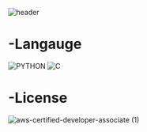 ![header](https://capsule-render.vercel.app/api?type=waving&color=auto&height=300&section=header&text=Gyeol's%20Repository&fontSize=90)

# -Langauge
![PYTHON](https://img.shields.io/badge/PYTHON-%E2%98%85%E2%98%85%E2%98%85%E2%98%85%E2%98%86-069D7?style=plasitc&logo=Python&logoColor=white)
![C](https://img.shields.io/badge/C-%E2%98%85%E2%98%85%E2%98%85%E2%98%85%E2%98%86-069D7?style=plasitc&logo=C&logoColor=white)
# -License
![aws-certified-developer-associate (1)](https://user-images.githubusercontent.com/71872133/125107468-d3e07000-e11b-11eb-9dba-2ac8c022536f.png)
